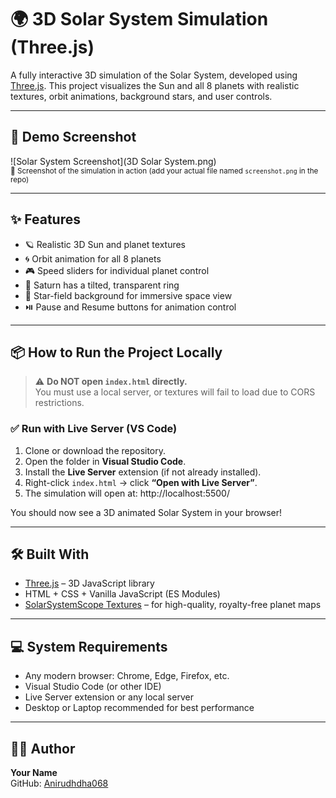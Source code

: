 # 🌍 3D Solar System Simulation (Three.js)

A fully interactive 3D simulation of the Solar System, developed using [Three.js](https://threejs.org/). This project visualizes the Sun and all 8 planets with realistic textures, orbit animations, background stars, and user controls.

---

## 📸 Demo Screenshot

![Solar System Screenshot](3D Solar System.png)  
<sub>🌌 Screenshot of the simulation in action (add your actual file named `screenshot.png` in the repo)</sub>

---

## ✨ Features

- 🪐 Realistic 3D Sun and planet textures
- 🌀 Orbit animation for all 8 planets
- 🎮 Speed sliders for individual planet control
- 💫 Saturn has a tilted, transparent ring
- 🌟 Star-field background for immersive space view
- ⏯️ Pause and Resume buttons for animation control

---

## 📦 How to Run the Project Locally

> ⚠️ **Do NOT open `index.html` directly.**  
> You must use a local server, or textures will fail to load due to CORS restrictions.

### ✅ Run with Live Server (VS Code)

1. Clone or download the repository.
2. Open the folder in **Visual Studio Code**.
3. Install the **Live Server** extension (if not already installed).
4. Right-click `index.html` → click **“Open with Live Server”**.
5. The simulation will open at: http://localhost:5500/


You should now see a 3D animated Solar System in your browser!

---

## 🛠️ Built With

- [Three.js](https://threejs.org/) – 3D JavaScript library
- HTML + CSS + Vanilla JavaScript (ES Modules)
- [SolarSystemScope Textures](https://www.solarsystemscope.com/textures/) – for high-quality, royalty-free planet maps

---

## 💻 System Requirements

- Any modern browser: Chrome, Edge, Firefox, etc.
- Visual Studio Code (or other IDE)
- Live Server extension or any local server
- Desktop or Laptop recommended for best performance

---

## 🙋‍♂️ Author

**Your Name**  
GitHub: [Anirudhdha068](https://github.com/Anirudhdha068)



